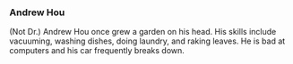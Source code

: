 ### Andrew Hou

(Not Dr.) Andrew Hou once grew a garden on his head. His skills include vacuuming, washing dishes, doing laundry, and raking leaves. He is bad at computers and his car frequently breaks down.
